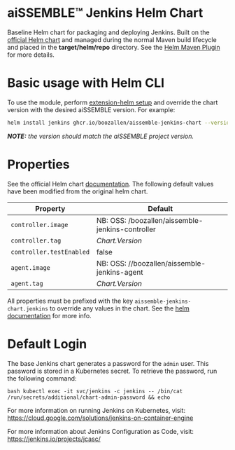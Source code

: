 # aiSSEMBLE&trade; Jenkins Helm Chart
Baseline Helm chart for packaging and deploying Jenkins. Built on the [official Helm chart](https://github.com/jenkinsci/helm-charts)
and managed during the normal Maven build lifecycle and placed in the **target/helm/repo** directory. See the 
[Helm Maven Plugin](https://github.com/kokuwaio/helm-maven-plugin) for more details.

# Basic usage with Helm CLI
To use the module, perform [extension-helm setup](../README.md#leveraging-extensions-helm) and override the chart version with the desired aiSSEMBLE version. For example:
```bash
helm install jenkins ghcr.io/boozallen/aissemble-jenkins-chart --version <AISSEMBLE-VERSION>
```
_**NOTE:**_ *the version should match the aiSSEMBLE project version.*

# Properties
See the official Helm chart [documentation](https://github.com/jenkinsci/helm-charts/tree/main/charts/jenkins). The following
default values have been modified from the original helm chart.

| Property                 | Default                                                                              |
|--------------------------|--------------------------------------------------------------------------------------|
| `controller.image`       | NB: OSS: <default aissemble docker repo>/boozallen/aissemble-jenkins-controller      |
| `controller.tag`         | _Chart.Version_                                                                      |
| `controller.testEnabled` | false                                                                                |
| `agent.image`            | NB: OSS: <default aissemble docker repo>//boozallen/aissemble-jenkins-agent |
| `agent.tag`              | _Chart.Version_                                                                      |

All properties must be prefixed with the key `aissemble-jenkins-chart.jenkins` to override any values in the chart. See the 
[helm documentation](https://helm.sh/docs/chart_template_guide/subcharts_and_globals/#overriding-values-from-a-parent-chart) for more info.

# Default Login

The base Jenkins chart generates a password for the `admin` user. This password is stored in a Kubernetes secret. To
retrieve the password, run the following command:

``bash
kubectl exec -it svc/jenkins -c jenkins -- /bin/cat /run/secrets/additional/chart-admin-password && echo
``

For more information on running Jenkins on Kubernetes, visit:
https://cloud.google.com/solutions/jenkins-on-container-engine

For more information about Jenkins Configuration as Code, visit:
https://jenkins.io/projects/jcasc/
